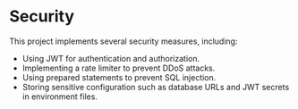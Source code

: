 # Security

This project implements several security measures, including:
- Using JWT for authentication and authorization.
- Implementing a rate limiter to prevent DDoS attacks.
- Using prepared statements to prevent SQL injection.
- Storing sensitive configuration such as database URLs and JWT secrets in environment files.